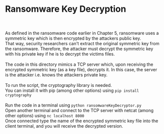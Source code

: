 # Ransomware Key Decryption<br><br>
As defined in the ransomware code earlier in Chapter 5, ransomware uses a symmetric key which is then encrypted by the attackers public key.<br>
That way, security researchers can't extract the original symmetric key from the ransomware. Therefore, the attacker must decrypt the symmetric key with his private key if he is to decrypt the victims files.<br><br>
The code in this directory mimics a TCP server which, upon receiving the encrypted symmetric key (as a key file), decrypts it. In this case, the server is the attacker i.e. knows the attackers private key.<br><br>
To run the script, the cryptography library is needed.<br>
You can install it with pip (among other options) using `pip install cryptography`<br><br>
Run the code in a terminal using `python ransomwareKeyDecryptor.py`<br>
Open another terminal and connect to the TCP server with netcat (among other options) using `nc localhost 8000`<br>
Once connected type the name of the encrypted symmetric key file into the client terminal, and you will receive the decrypted version.
